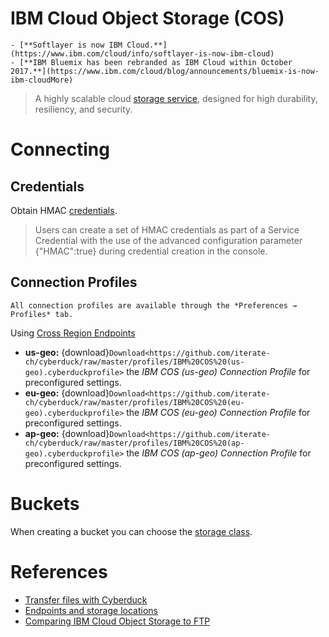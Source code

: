 IBM Cloud Object Storage (COS)
===

```{attention}
- [**Softlayer is now IBM Cloud.**](https://www.ibm.com/cloud/info/softlayer-is-now-ibm-cloud)
- [**IBM Bluemix has been rebranded as IBM Cloud within October 2017.**](https://www.ibm.com/cloud/blog/announcements/bluemix-is-now-ibm-cloudMore)
```

> A highly scalable cloud [storage service](https://www.ibm.com/cloud/object-storage), designed for high durability, resiliency, and security.

# Connecting

## Credentials

Obtain HMAC [credentials](https://cloud.ibm.com/docs/cloud-object-storage?topic=cloud-object-storage-uhc-hmac-credentials-main).

> Users can create a set of HMAC credentials as part of a Service Credential with the use of the advanced configuration parameter {"HMAC":true} during credential creation in the console.

## Connection Profiles

```{Note}
All connection profiles are available through the *Preferences → Profiles* tab.
```

Using [Cross Region Endpoints](https://cloud.ibm.com/docs/cloud-object-storage?topic=cloud-object-storage-endpoints)

- **us-geo:** {download}`Download<https://github.com/iterate-ch/cyberduck/raw/master/profiles/IBM%20COS%20(us-geo).cyberduckprofile>` the *IBM COS (us-geo) Connection Profile* for preconfigured settings.
- **eu-geo:** {download}`Download<https://github.com/iterate-ch/cyberduck/raw/master/profiles/IBM%20COS%20(eu-geo).cyberduckprofile>` the *IBM COS (eu-geo) Connection Profile* for preconfigured settings.
- **ap-geo:** {download}`Download<https://github.com/iterate-ch/cyberduck/raw/master/profiles/IBM%20COS%20(ap-geo).cyberduckprofile>` the *IBM COS (ap-geo) Connection Profile* for preconfigured settings.

# Buckets
When creating a bucket you can choose the [storage class](https://cloud.ibm.com/docs/cloud-object-storage?topic=cloud-object-storage-classes).

# References
- [Transfer files with Cyberduck](https://cloud.ibm.com/docs/services/cloud-object-storage/tutorials?topic=cloud-object-storage-cyberduck)
- [Endpoints and storage locations](https://cloud.ibm.com/docs/cloud-object-storage?topic=cloud-object-storage-endpoints#endpoints)
- [Comparing IBM Cloud Object Storage to FTP](https://cloud.ibm.com/docs/cloud-object-storage?topic=cloud-object-storage-compare-ftp)